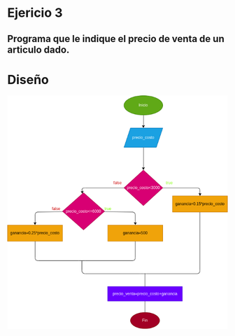 # Ejericio 3

## Programa que le indique el precio de venta de un articulo dado.

# Diseño
![Diagrama de flujo](diagrama.png "diagrama de flujo")